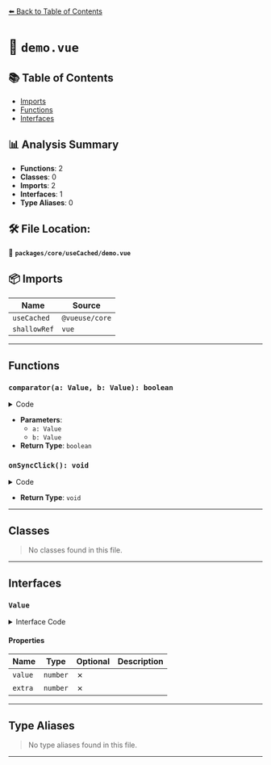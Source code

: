 [⬅️ Back to Table of Contents](../../../index.md)

# 📄 `demo.vue`

## 📚 Table of Contents

- [Imports](#imports)
- [Functions](#functions)
- [Interfaces](#interfaces)

## 📊 Analysis Summary

- **Functions**: 2
- **Classes**: 0
- **Imports**: 2
- **Interfaces**: 1
- **Type Aliases**: 0

## 🛠️ File Location:
📂 **`packages/core/useCached/demo.vue`**

## 📦 Imports

| Name | Source |
|------|--------|
| `useCached` | `@vueuse/core` |
| `shallowRef` | `vue` |


---

## Functions

### `comparator(a: Value, b: Value): boolean`

<details><summary>Code</summary>

```ts
function comparator(a: Value, b: Value) {
  return a.value === b.value
}
```
</details>

- **Parameters**:
  - `a: Value`
  - `b: Value`
- **Return Type**: `boolean`
### `onSyncClick(): void`

<details><summary>Code</summary>

```ts
function onSyncClick() {
  value.value = {
    value: inputValue.value,
    extra: inputExtra.value,
  }
}
```
</details>

- **Return Type**: `void`

---

## Classes

> No classes found in this file.


---

## Interfaces

### `Value`

<details><summary>Interface Code</summary>

```ts
interface Value {
  value: number
  extra: number
}
```
</details>

#### Properties

| Name | Type | Optional | Description |
|------|------|----------|-------------|
| `value` | `number` | ✗ |  |
| `extra` | `number` | ✗ |  |


---

## Type Aliases

> No type aliases found in this file.


---
